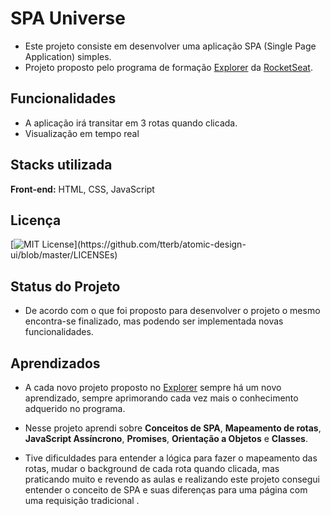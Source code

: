 
# SPA Universe

- Este projeto consiste em desenvolver uma aplicação SPA (Single Page Application) simples.
- Projeto proposto pelo programa de formação [Explorer](https://www.rocketseat.com.br/explorer) da [RocketSeat](https://www.rocketseat.com.br/).


## Funcionalidades
- A aplicação irá transitar em 3 rotas quando clicada.
- Visualização em tempo real



## Stacks utilizada

**Front-end:** HTML, CSS, JavaScript




## Licença

[![MIT License](https://img.shields.io/apm/l/atomic-design-ui.svg?)](https://github.com/tterb/atomic-design-ui/blob/master/LICENSEs)


## Status do Projeto

- De acordo com o que foi proposto para desenvolver o projeto o mesmo encontra-se finalizado, mas podendo ser implementada novas funcionalidades.
## Aprendizados

- A cada novo projeto proposto no [Explorer](https://www.rocketseat.com.br/explorer) sempre há um novo aprendizado, sempre aprimorando cada vez mais o conhecimento adquerido no programa.  

- Nesse projeto aprendi sobre **Conceitos de SPA**, **Mapeamento de rotas**, **JavaScript Assíncrono**, **Promises**, **Orientação a Objetos** e **Classes**.

- Tive dificuldades para entender a lógica para fazer o mapeamento das rotas, mudar o background de cada rota quando clicada, mas praticando muito e revendo as aulas e realizando este projeto consegui entender o conceito de SPA e suas diferenças para uma página com uma requisição tradicional .
